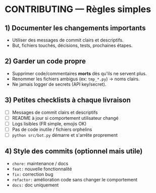 # CONTRIBUTING — Règles simples

## 1) Documenter les changements importants
- Utiliser des messages de commit clairs et descriptifs.
- But, fichiers touchés, décisions, tests, prochaines étapes.

## 2) Garder un code **propre**
- Supprimer code/commentaires **morts** dès qu'ils ne servent plus.
- Renommer les fichiers ambigus (ex: `tmp_*.py`) → noms clairs.
- Ne jamais logger de secrets (API key/secret).

## 3) Petites checklists à chaque livraison
- [ ] Messages de commit clairs et descriptifs
- [ ] README à jour si comportement utilisateur changé
- [ ] Logs lisibles (FR simple, emojis OK)
- [ ] Pas de code inutile / fichiers orphelins
- [ ] `python src/bot.py` démarre et s'arrête proprement

## 4) Style des commits (optionnel mais utile)
- `chore:` maintenance / docs
- `feat:` nouvelle fonctionnalité
- `fix:` correction bug
- `refactor:` amélioration code sans changer le comportement
- `docs:` doc uniquement
